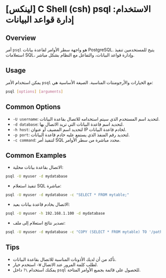 # [لينكس] C Shell (csh) psql الاستخدام: إدارة قواعد البيانات

## Overview
أمر `psql` هو واجهة سطر الأوامر لقاعدة بيانات PostgreSQL. يتيح للمستخدمين تنفيذ استعلامات SQL، وإدارة قواعد البيانات، والتفاعل مع النظام بشكل مباشر.

## Usage
يمكن استخدام الأمر `psql` مع الخيارات والأرجومنتات المناسبة. الصيغة الأساسية هي:

```bash
psql [options] [arguments]
```

## Common Options
- `-U username`: لتحديد اسم المستخدم الذي سيتم استخدامه للاتصال بقاعدة البيانات.
- `-d database`: لتحديد اسم قاعدة البيانات التي تريد الاتصال بها.
- `-h host`: لتحديد اسم المضيف أو عنوان IP لخادم قاعدة البيانات.
- `-p port`: لتحديد رقم المنفذ الذي يستمع عليه خادم قاعدة البيانات.
- `-c command`: لتنفيذ أمر SQL محدد مباشرة من سطر الأوامر.

## Common Examples
- الاتصال بقاعدة بيانات محلية:
```bash
psql -U myuser -d mydatabase
```

- تنفيذ استعلام SQL مباشرة:
```bash
psql -U myuser -d mydatabase -c "SELECT * FROM mytable;"
```

- الاتصال بخادم قاعدة بيانات بعيد:
```bash
psql -U myuser -h 192.168.1.100 -d mydatabase
```

- تصدير نتائج استعلام إلى ملف:
```bash
psql -U myuser -d mydatabase -c "COPY (SELECT * FROM mytable) TO '/path/to/file.csv' WITH CSV;"
```

## Tips
- تأكد من أن لديك الأذونات المناسبة للاتصال بقاعدة البيانات.
- استخدم خيار `-W` لطلب كلمة المرور عند الاتصال.
- يمكنك استخدام `\?` داخل `psql` للحصول على قائمة بجميع الأوامر المتاحة.